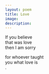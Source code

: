 ```yaml
---
layout: poem
title: Love
image: 
description:
---
```


If you believe <br>
that was love <br>
then I am sorry<br>
<!-- split -->
for whoever taught <br>
you what love is<br>
.



